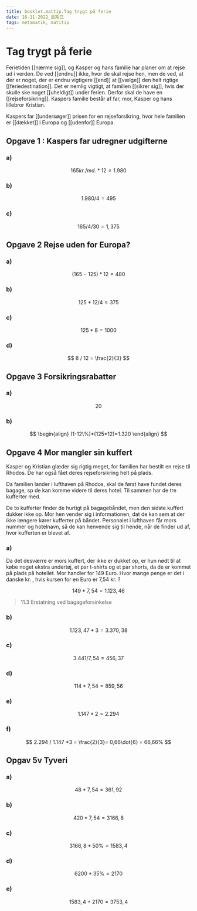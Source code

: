 ```yaml
---
title: booklet.mattip.Tag trygt på ferie
date: 16-11-2022_星期三
tags: metamatik, matitip
---
```



# Tag trygt på ferie

Ferietiden [[nærme sig]], og Kasper og hans familie har planer om at rejse ud i verden. De ved [[endnu]] ikke, hvor de skal rejse hen, men de ved, at der er noget, der er endnu vigtigere [[end]] at [[vælge]] den helt rigtige [[feriedestination]]. Det er nemlig vigtigt, at familien [[sikrer sig]], hvis der skulle ske noget [[uheldigt]] under ferien. Derfor skal de have en [[rejseforsikring]]. Kaspers familie består af far, mor, Kasper og hans lillebror Kristian. 

Kaspers far [[undersøger]] prisen for en rejseforsikring, hvor hele familien er [[dækket]] i Europa og [[udenfor]] Europa. 

## Opgave 1 : Kaspers far udregner udgifterne

### a)

$$
165 kr. / md. * 12 = 1.980
$$

### b)

$$
1.980 / 4 = 495
$$

### c)

$$
165 / 4 / 30 = 1,375
$$

## Opgave 2 Rejse uden for Europa? 


### a)

$$
(165 - 125) * 12 = 480
$$

### b)

$$
125 * 12 / 4 = 375
$$

### c)

$$ 
125 * 8 = 1000
$$

### d)

$$
8 / 12 = \frac{2}{3}
$$

## Opgave 3 Forsikringsrabatter

### a) 

$$
20% * (125 * 12) =  300 
$$

### b) 

$$
\begin{align}
(1-12\%)*(125*12)=1.320 
\end{align}
$$

## Opgave 4 Mor mangler sin kuffert

Kasper og Kristian glæder sig rigtig meget, for familien har bestilt en rejse til Rhodos. De har også fået deres rejseforsikring helt på plads.

Da familien lander i lufthaven på Rhodos, skal de først have fundet deres bagage, sp de kan komme videre til deres hotel. Til sammen har de tre kufferter med. 

De to kufferter finder de hurtigt på bagagebåndet, men den sidste kuffert dukker ikke op. Mor hen vender sig i informationen, dat de kan sem at der ikke længere kører kufferter på båndet. Personalet i lufthaven får mors nummer og hotelnavn, så de kan henvende sig til hende, når de finder ud af, hvor kufferten er blevet af.

### a) 
Da det desværre er mors kuffert, der ikke er dukket op, er hun nødt til at købe noget ekstra undertøj, et par t-shirts og et par shorts, da de er kommet på plads på hotellet. Mor handler for 149 Euro. Hvor mange penge er det i danske kr. , hvis kursen for en Euro er 7,54 kr. ? 

$$
149 * 7,54 = 1.123,46
$$

> 11.3 Erstatning ved bagageforsinkelse

### b) 

$$
1.123,47 * 3 = 3.370,38
$$

### c) 

$$
3.441 / 7,54 = 456,37 
$$

### d)

$$
114 * 7,54 = 859,56
$$

### e)

$$
1.147 * 2 = 2.294
$$

### f)

$$
2.294 / 1.147 *3 = \frac{2}{3}= 0,66\dot{6} = 66,66% 
$$

## Opgav 5v Tyveri

### a)

$$
48 * 7,54 = 361,92
$$

### b)

$$
420 * 7,54 = 3166,8
$$

### c) 

$$
3166,8 * 50\% = 1583,4
$$

### d)

$$
6200 * 35\% = 2170
$$

### e) 

$$
1583,4 + 2170 = 3753,4
$$
